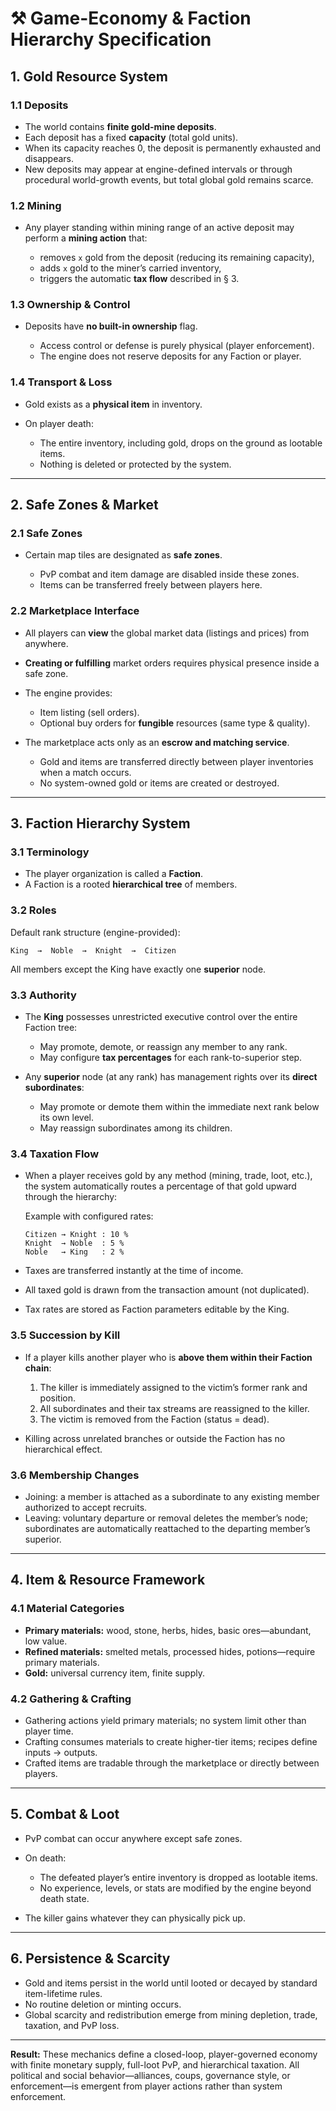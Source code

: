 # ⚒ Game-Economy & Faction Hierarchy Specification

## 1. Gold Resource System

### 1.1 Deposits

* The world contains **finite gold-mine deposits**.
* Each deposit has a fixed **capacity** (total gold units).
* When its capacity reaches 0, the deposit is permanently exhausted and disappears.
* New deposits may appear at engine-defined intervals or through procedural world-growth events, but total global gold remains scarce.

### 1.2 Mining

* Any player standing within mining range of an active deposit may perform a **mining action** that:

  * removes `x` gold from the deposit (reducing its remaining capacity),
  * adds `x` gold to the miner’s carried inventory,
  * triggers the automatic **tax flow** described in § 3.

### 1.3 Ownership & Control

* Deposits have **no built-in ownership** flag.

  * Access control or defense is purely physical (player enforcement).
  * The engine does not reserve deposits for any Faction or player.

### 1.4 Transport & Loss

* Gold exists as a **physical item** in inventory.
* On player death:

  * The entire inventory, including gold, drops on the ground as lootable items.
  * Nothing is deleted or protected by the system.

---

## 2. Safe Zones & Market

### 2.1 Safe Zones

* Certain map tiles are designated as **safe zones**.

  * PvP combat and item damage are disabled inside these zones.
  * Items can be transferred freely between players here.

### 2.2 Marketplace Interface

* All players can **view** the global market data (listings and prices) from anywhere.
* **Creating or fulfilling** market orders requires physical presence inside a safe zone.
* The engine provides:

  * Item listing (sell orders).
  * Optional buy orders for **fungible** resources (same type & quality).
* The marketplace acts only as an **escrow and matching service**.

  * Gold and items are transferred directly between player inventories when a match occurs.
  * No system-owned gold or items are created or destroyed.

---

## 3. Faction Hierarchy System

### 3.1 Terminology

* The player organization is called a **Faction**.
* A Faction is a rooted **hierarchical tree** of members.

### 3.2 Roles

Default rank structure (engine-provided):

```
King  →  Noble  →  Knight  →  Citizen
```

All members except the King have exactly one **superior** node.

### 3.3 Authority

* The **King** possesses unrestricted executive control over the entire Faction tree:

  * May promote, demote, or reassign any member to any rank.
  * May configure **tax percentages** for each rank-to-superior step.
* Any **superior** node (at any rank) has management rights over its **direct subordinates**:

  * May promote or demote them within the immediate next rank below its own level.
  * May reassign subordinates among its children.

### 3.4 Taxation Flow

* When a player receives gold by any method (mining, trade, loot, etc.), the system automatically routes a percentage of that gold upward through the hierarchy:

  Example with configured rates:

  ```
  Citizen → Knight : 10 %
  Knight  → Noble  : 5 %
  Noble   → King   : 2 %
  ```
* Taxes are transferred instantly at the time of income.
* All taxed gold is drawn from the transaction amount (not duplicated).
* Tax rates are stored as Faction parameters editable by the King.

### 3.5 Succession by Kill

* If a player kills another player who is **above them within their Faction chain**:

  1. The killer is immediately assigned to the victim’s former rank and position.
  2. All subordinates and their tax streams are reassigned to the killer.
  3. The victim is removed from the Faction (status = dead).
* Killing across unrelated branches or outside the Faction has no hierarchical effect.

### 3.6 Membership Changes

* Joining: a member is attached as a subordinate to any existing member authorized to accept recruits.
* Leaving: voluntary departure or removal deletes the member’s node; subordinates are automatically reattached to the departing member’s superior.

---

## 4. Item & Resource Framework

### 4.1 Material Categories

* **Primary materials:** wood, stone, herbs, hides, basic ores—abundant, low value.
* **Refined materials:** smelted metals, processed hides, potions—require primary materials.
* **Gold:** universal currency item, finite supply.

### 4.2 Gathering & Crafting

* Gathering actions yield primary materials; no system limit other than player time.
* Crafting consumes materials to create higher-tier items; recipes define inputs → outputs.
* Crafted items are tradable through the marketplace or directly between players.

---

## 5. Combat & Loot

* PvP combat can occur anywhere except safe zones.
* On death:

  * The defeated player’s entire inventory is dropped as lootable items.
  * No experience, levels, or stats are modified by the engine beyond death state.
* The killer gains whatever they can physically pick up.

---

## 6. Persistence & Scarcity

* Gold and items persist in the world until looted or decayed by standard item-lifetime rules.
* No routine deletion or minting occurs.
* Global scarcity and redistribution emerge from mining depletion, trade, taxation, and PvP loss.

---

**Result:**
These mechanics define a closed-loop, player-governed economy with finite monetary supply, full-loot PvP, and hierarchical taxation.  All political and social behavior—alliances, coups, governance style, or enforcement—is emergent from player actions rather than system enforcement.
